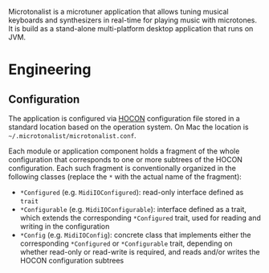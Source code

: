 Microtonalist is a microtuner application that allows tuning musical keyboards and synthesizers in real-time for playing music with microtones. It is build as a stand-alone multi-platform desktop application that runs on JVM.

# Engineering #

## Configuration ##

The application is configured via [HOCON](https://github.com/lightbend/config/blob/master/HOCON.md) configuration file stored in a standard location based on the operation system. On Mac the location is `~/.microtonalist/microtonalist.conf`.

Each module or application component holds a fragment of the whole configuration that corresponds to one or more subtrees of the HOCON configuration. Each such fragment is conventionally organized in the following classes (replace the `*` with the actual name of the fragment):

* `*Configured` (e.g. `MidiIOConfigured`): read-only interface defined as `trait`
* `*Configurable` (e.g. `MidiIOConfigurable`): interface defined as a trait, which extends the corresponding `*Configured` trait, used for reading and writing in the configuration
* `*Config` (e.g. `MidiIOConfig`): concrete class that implements either the corresponding `*Configured` or `*Configurable` trait, depending on whether read-only or read-write is required, and reads and/or writes the HOCON configuration subtrees
